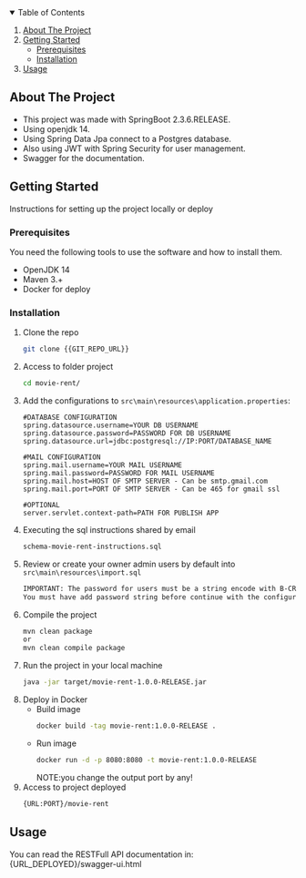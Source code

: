 <!-- TABLE OF CONTENTS -->
<details open="open">
  <summary>Table of Contents</summary>
  <ol>
    <li>
      <a href="#about-the-project">About The Project</a>
    </li>
    <li>
      <a href="#getting-started">Getting Started</a>
      <ul>
        <li><a href="#prerequisites">Prerequisites</a></li>
        <li><a href="#installation">Installation</a></li>
      </ul>
    </li>
    <li><a href="#usage">Usage</a></li>
  </ol>
</details>



<!-- ABOUT THE PROJECT -->
## About The Project

* This project was made with SpringBoot 2.3.6.RELEASE.
* Using openjdk 14.
* Using Spring Data Jpa connect to a Postgres database.
* Also using JWT with Spring Security for user management.
* Swagger for the documentation.


<!-- GETTING STARTED -->
## Getting Started

Instructions for setting up the project locally or deploy

### Prerequisites

You need the following tools to use the software and how to install them.
* OpenJDK 14
* Maven 3.+
* Docker for deploy

### Installation

1. Clone the repo
   ```sh
   git clone {{GIT_REPO_URL}}
   ```
2. Access to folder project
   ```sh
   cd movie-rent/
   ```
3. Add the configurations to `src\main\resources\application.properties`:
   ```JS
   #DATABASE CONFIGURATION
   spring.datasource.username=YOUR DB USERNAME
   spring.datasource.password=PASSWORD FOR DB USERNAME
   spring.datasource.url=jdbc:postgresql://IP:PORT/DATABASE_NAME
   
   #MAIL CONFIGURATION
   spring.mail.username=YOUR MAIL USERNAME
   spring.mail.password=PASSWORD FOR MAIL USERNAME
   spring.mail.host=HOST OF SMTP SERVER - Can be smtp.gmail.com
   spring.mail.port=PORT OF SMTP SERVER - Can be 465 for gmail ssl
   
   #OPTIONAL
   server.servlet.context-path=PATH FOR PUBLISH APP
   ```
4. Executing the sql instructions shared by email
   ```sh
   schema-movie-rent-instructions.sql
   ```
5. Review or create your owner admin users by default into  `src\main\resources\import.sql`
   ```sh
   IMPORTANT: The password for users must be a string encode with B-CRYPT, 
   You must have add password string before continue with the configurations.
   ```
6. Compile the project
   ```sh
   mvn clean package
   or
   mvn clean compile package
   ```
7. Run the project in your local machine
   ```sh
   java -jar target/movie-rent-1.0.0-RELEASE.jar
   ```
8. Deploy in Docker
   * Build image
     ```sh
     docker build -tag movie-rent:1.0.0-RELEASE .
     ```
   * Run image 
     ```sh
     docker run -d -p 8080:8080 -t movie-rent:1.0.0-RELEASE
     ```
     NOTE:you change the output port by any!
9. Access to project deployed
   ```sh
   {URL:PORT}/movie-rent
   ```
<!-- USAGE EXAMPLES -->
## Usage

You can read the RESTFull API documentation in:
{URL_DEPLOYED}/swagger-ui.html
